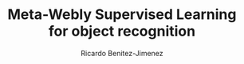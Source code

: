 ---
paperId: 73
author: Ricardo Benitez-Jimenez
publicationauthor: Benitez-Jimenez, R.
title: Meta-Webly Supervised Learning for object recognition
pdf: Poster_Benitez-Jimenez-Ricardo.pdf
poster: --
alt: --
type: Poster
topic: FAT
link: https://research.latinxinai.org/papers/neurips/2019/pdf/Poster_Benitez-Jimenez-Ricardo.pdf
conference: neurips
year: 2019
tags: neurips-2019
location: Vancouver, Canada
---